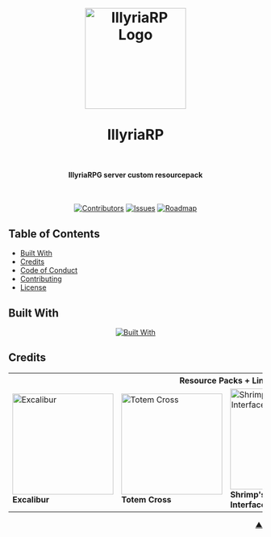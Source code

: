 <div id="readme-top"></div>

<h1 align="center">
  <br />
    <a href="https://xodium.org/">
      <img src="https://gist.githubusercontent.com/illyrius666/a38f03b4fbe9b43faa2c5623137c1250/raw/3a1410e77807097bcfbcf963822b41fadd495d9f/xodium.svg" alt="IllyriaRP Logo" width="200">
    </a>
  <br /><br />
  IllyriaRP
  <br />
  <br />
</h1>

<h4 align="center">IllyriaRPG server custom resourcepack</h4><br />

<div align="center">

[![Contributors][contributors_shield_url]][contributors_url]
[![Issues][issues_shield_url]][issues_url]
[![Roadmap][roadmap_shield_url]][roadmap_url]

</div>

## Table of Contents

- [Built With](#built-with)
- [Credits](#credits)
- [Code of Conduct][code_of_conduct_url]
- [Contributing][contributing_url]
- [License][license_url]

## Built With

<div align="center">
  
[![Built With][built_with_shield_url]][built_with_url]
</div>

## Credits

<table>
  <tr>
    <th colspan="4">Resource Packs + Links</th>
  </tr>
  <tr>
    <td>
      <a href="https://modrinth.com/resourcepack/excal">
        <img src="https://cdn.modrinth.com/data/hJAzl1Bs/3a7829b21522be382f6a6507b93214b45e40cdd5_96.webp" alt="Excalibur" title="Excalibur" width="200" height="200">
      </a>
      <br><strong>Excalibur</strong>
    </td>
    <td>
      <a href="https://modrinth.com/resourcepack/totem-cross">
        <img src="https://cdn.modrinth.com/data/X9XnINWS/9fa5fd72ab51eb91e811b34f26477886d7732fb6_96.webp" alt="Totem Cross" title="Totem Cross" width="200" height="200">
      </a>
      <br><strong>Totem Cross</strong>
    </td>
    <td>
      <a href="https://modrinth.com/resourcepack/shrimps-immersive-interfaces">
        <img src="https://cdn.modrinth.com/data/3sV1gvyJ/94e543bad6d9a3745deb5354703d2babe066badd.png" alt="Shrimp's Immersive Interfaces" title="Shrimp's Immersive Interfaces" width="200" height="200">
      </a>
      <br><strong>Shrimp's Immersive Interfaces</strong>
    </td>
    <td>
      <a href="https://modrinth.com/resourcepack/enchant-display">
        <img src="https://cdn.modrinth.com/data/sDjhAz4E/b3dba1f832001dfc09af0b526b224b00217c27e9_96.webp" alt="Enchant Display: Roman numerals" title="Enchant Display: Roman numerals" width="200" height="200">
      </a>
      <br><strong>Enchant Display: Roman numerals</strong>
    </td>
    <td>
      <a href="https://modrinth.com/resourcepack/shrimps-distinct-potions">
        <img src="https://cdn.modrinth.com/data/sDjhAz4E/b3dba1f832001dfc09af0b526b224b00217c27e9_96.webp" alt="Shrimp's Distinct Potions" title="Shrimp's Distinct Potions" width="200" height="200">
      </a>
      <br><strong>Shrimp's Distinct Potions</strong>
    </td>
  </tr>
</table>

<p align="right"><a href="#readme-top">▲</a></p>

[built_with_shield_url]: https://skillicons.dev/icons?i=github,githubactions
[built_with_url]: https://skillicons.dev
[code_of_conduct_url]: https://github.com/XodiumSoftware/IllyriaRP?tab=coc-ov-file
[contributing_url]: https://github.com/XodiumSoftware/IllyriaRP/blob/main/CONTRIBUTING.md
[contributors_shield_url]: https://img.shields.io/github/contributors/XodiumSoftware/IllyriaRP?style=for-the-badge&color=blue
[contributors_url]: https://github.com/XodiumSoftware/IllyriaRP/graphs/contributors
[issues_shield_url]: https://img.shields.io/github/issues/XodiumSoftware/IllyriaRP?style=for-the-badge&color=yellow
[issues_url]: https://github.com/XodiumSoftware/IllyriaRP/issues
[license_url]: https://github.com/XodiumSoftware/IllyriaRP?tab=AGPL-3.0-1-ov-file
[roadmap_shield_url]: https://img.shields.io/badge/Roadmap-Click%20Me!-purple.svg?style=for-the-badge
[roadmap_url]: https://github.com/orgs/XodiumSoftware/projects/4
